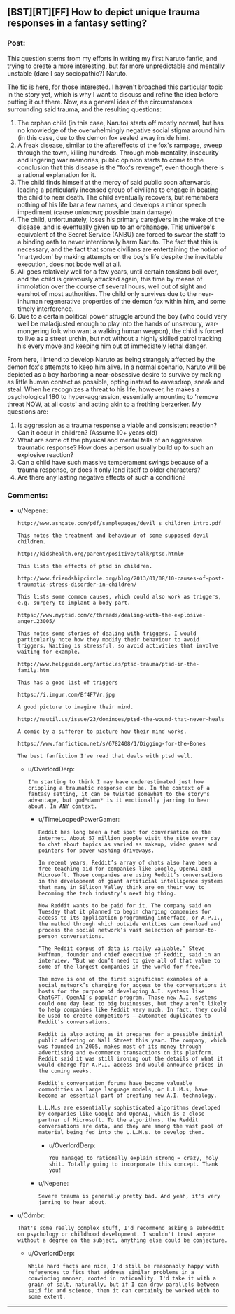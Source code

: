 ## [BST][RT][FF] How to depict unique trauma responses in a fantasy setting?

### Post:

This question stems from my efforts in writing my first Naruto fanfic, and trying to create a more interesting, but far more unpredictable and mentally unstable (dare I say sociopathic?) Naruto.

The fic is [here](https://www.fanfiction.net/s/11077254/1/Fuujin-Chronicles-of-a-Jutsu-Smith), for those interested. I haven't broached this particular topic in the story yet, which is why I want to discuss and refine the idea before putting it out there. Now, as a general idea of the circumstances surrounding said trauma, and the resulting questions:

1. The orphan child (in this case, Naruto) starts off mostly normal, but has no knowledge of the overwhelmingly negative social stigma around him (in this case, due to the demon fox sealed away inside him).
2. A freak disease, similar to the aftereffects of the fox's rampage, sweep through the town, killing hundreds. Through mob mentality, insecurity and lingering war memories, public opinion starts to come to the conclusion that this disease is the "fox's revenge", even though there is a rational explanation for it.
3. The child finds himself at the mercy of said public soon afterwards, leading a particularly incensed group of civilians to engage in beating the child to near death. The child eventually recovers, but remembers nothing of his life bar a few names, and develops a minor speech impediment (cause unknown; possible brain damage).
4. The child, unfortunately, loses his primary caregivers in the wake of the disease, and is eventually given up to an orphanage. This universe's equivalent of the Secret Service (ANBU) are forced to swear the staff to a binding oath to never intentionally harm Naruto. The fact that this is necessary, and the fact that some civilians are entertaining the notion of 'martyrdom' by making attempts on the boy's life despite the inevitable execution, does not bode well at all.
5. All goes relatively well for a few years, until certain tensions boil over, and the child is grievously attacked again, this time by means of immolation over the course of several hours, well out of sight and earshot of most authorities. The child only survives due to the near-inhuman regenerative properties of the demon fox within him, and some timely interference.
6. Due to a certain political power struggle around the boy (who could very well be maladjusted enough to play into the hands of unsavoury, war-mongering folk who want a walking human weapon), the child is forced to live as a street urchin, but not without a highly skilled patrol tracking his every move and keeping him out of immediately lethal danger.

From here, I intend to develop Naruto as being strangely affected by the demon fox's attempts to keep him alive. In a normal scenario, Naruto will be depicted as a boy harboring a near-obsessive desire to survive by making as little human contact as possible, opting instead to eavesdrop, sneak and steal. When he recognizes a threat to his life, however, he makes a psychological 180 to hyper-aggression, essentially amounting to 'remove threat NOW, at all costs' and acting akin to a frothing berzerker. My questions are:

1. Is aggression as a trauma response a viable and consistent reaction? Can it occur in children? (Assume 10+ years old)
2. What are some of the physical and mental tells of an aggressive traumatic response? How does a person usually build up to such an explosive reaction?
3. Can a child have such massive temperament swings because of a trauma response, or does it only lend itself to older characters?
4. Are there any lasting negative effects of such a condition?

### Comments:

- u/Nepene:
  ```
  http://www.ashgate.com/pdf/samplepages/devil_s_children_intro.pdf

  This notes the treatment and behaviour of some supposed devil children.

  http://kidshealth.org/parent/positive/talk/ptsd.html#

  This lists the effects of ptsd in children.

  http://www.friendshipcircle.org/blog/2013/01/08/10-causes-of-post-traumatic-stress-disorder-in-children/

  This lists some common causes, which could also work as triggers, e.g. surgery to implant a body part.

  https://www.myptsd.com/c/threads/dealing-with-the-explosive-anger.23005/

  This notes some stories of dealing with triggers. I would particularly note how they modify their behaviour to avoid triggers. Waiting is stressful, so avoid activities that involve waiting for example.

  http://www.helpguide.org/articles/ptsd-trauma/ptsd-in-the-family.htm

  This has a good list of triggers

  https://i.imgur.com/Bf4F7Vr.jpg

  A good picture to imagine their mind.

  http://nautil.us/issue/23/dominoes/ptsd-the-wound-that-never-heals

  A comic by a sufferer to picture how their mind works.

  https://www.fanfiction.net/s/6782408/1/Digging-for-the-Bones

  The best fanfiction I've read that deals with ptsd well.
  ```

  - u/OverlordDerp:
    ```
    I'm starting to think I may have underestimated just how crippling a traumatic response can be. In the context of a fantasy setting, it can be twisted somewhat to the story's advantage, but god*damn* is it emotionally jarring to hear about. In ANY context.
    ```

    - u/TimeLoopedPowerGamer:
      ```
      Reddit has long been a hot spot for conversation on the internet. About 57 million people visit the site every day to chat about topics as varied as makeup, video games and pointers for power washing driveways.

      In recent years, Reddit’s array of chats also have been a free teaching aid for companies like Google, OpenAI and Microsoft. Those companies are using Reddit’s conversations in the development of giant artificial intelligence systems that many in Silicon Valley think are on their way to becoming the tech industry’s next big thing.

      Now Reddit wants to be paid for it. The company said on Tuesday that it planned to begin charging companies for access to its application programming interface, or A.P.I., the method through which outside entities can download and process the social network’s vast selection of person-to-person conversations.

      “The Reddit corpus of data is really valuable,” Steve Huffman, founder and chief executive of Reddit, said in an interview. “But we don’t need to give all of that value to some of the largest companies in the world for free.”

      The move is one of the first significant examples of a social network’s charging for access to the conversations it hosts for the purpose of developing A.I. systems like ChatGPT, OpenAI’s popular program. Those new A.I. systems could one day lead to big businesses, but they aren’t likely to help companies like Reddit very much. In fact, they could be used to create competitors — automated duplicates to Reddit’s conversations.

      Reddit is also acting as it prepares for a possible initial public offering on Wall Street this year. The company, which was founded in 2005, makes most of its money through advertising and e-commerce transactions on its platform. Reddit said it was still ironing out the details of what it would charge for A.P.I. access and would announce prices in the coming weeks.

      Reddit’s conversation forums have become valuable commodities as large language models, or L.L.M.s, have become an essential part of creating new A.I. technology.

      L.L.M.s are essentially sophisticated algorithms developed by companies like Google and OpenAI, which is a close partner of Microsoft. To the algorithms, the Reddit conversations are data, and they are among the vast pool of material being fed into the L.L.M.s. to develop them.
      ```

      - u/OverlordDerp:
        ```
        You managed to rationally explain strong = crazy, holy shit. Totally going to incorporate this concept. Thank you!
        ```

    - u/Nepene:
      ```
      Severe trauma is generally pretty bad. And yeah, it's very jarring to hear about.
      ```

- u/Cdmbr:
  ```
  That's some really complex stuff, I'd recommend asking a subreddit on psychology or childhood development. I wouldn't trust anyone without a degree on the subject, anything else could be conjecture.
  ```

  - u/OverlordDerp:
    ```
    While hard facts are nice, I'd still be reasonably happy with references to fics that address similar problems in a convincing manner, rooted in rationality. I'd take it with a grain of salt, naturally, but if I can draw parallels between said fic and science, then it can certainly be worked with to some extent.
    ```

---

